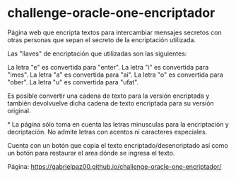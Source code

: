 # challenge-oracle-one-encriptador

Página web que encripta textos para intercambiar mensajes secretos con otras personas que sepan el secreto de la encriptación utilizada.

Las "llaves" de encriptación que utilizadas son las siguientes:

La letra "e" es convertida para "enter".
La letra "i" es convertida para "imes".
La letra "a" es convertida para "ai".
La letra "o" es convertida para "ober".
La letra "u" es convertida para "ufat".

Es posible convertir una cadena de texto para la versión encriptada y también devolvuelve dicha cadena de texto encriptada para su versión original.

  ° La página sólo toma en cuenta las letras minusculas para la encriptación y decriptación. No admite letras con acentos ni caracteres especiales.

Cuenta con un botón que copia el texto encriptado/desencriptado así como un botón para restaurar el area dónde se ingresa el texto.

Página: https://gabrielpaz00.github.io/challenge-oracle-one-encriptador/
